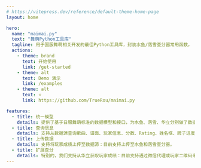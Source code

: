 ```yaml
---
# https://vitepress.dev/reference/default-theme-home-page
layout: home

hero:
  name: "maimai.py"
  text: "舞萌Python工具库"
  tagline: 用于国服舞萌相关开发的最佳Python工具库，封装水鱼/落雪查分器常用函数。
  actions:
    - theme: brand
      text: 开始使用
      link: /get-started
    - theme: alt
      text: Demo 演示
      link: /examples
    - theme: alt
      text: ⭐
      link: https://github.com/TrueRou/maimai.py

features:
  - title: 统一模型
    details: 提供了基于日服舞萌标准的数据模型和接口，为水鱼、落雪、华立分别做了数据源实现。
  - title: 查询信息
    details: 支持从数据源查询歌曲、谱面、玩家信息、分数、Rating、姓名框、牌子进度。
  - title: 上传数据
    details: 支持将玩家成绩上传至数据源：目前支持上传至水鱼和落雪查分器。
  - title: 扩展查分
    details: 特别的，我们支持从华立获取玩家成绩：目前支持通过微信代理或玩家二维码来查询成绩。
---
```


